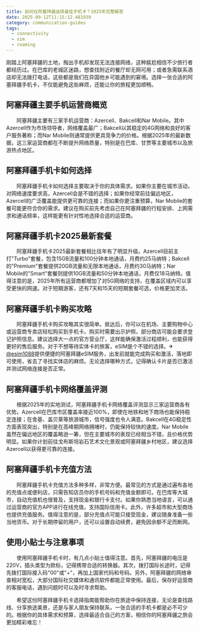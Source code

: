 ```yaml
---
title: 如何在阿塞拜疆选择最佳手机卡？2025年完整解答
date: 2025-09-12T11:15:12.481939
category: communication-guides
tags:
  - connectivity
  - sim
  - roaming
---
```


刚踏上阿塞拜疆的土地，掏出手机却发现无法连接网络，这种尴尬相信不少旅行者都经历过。在巴库的老城区迷路，想查找附近的餐厅却无网可用；或者急需联系酒店却无法拨打电话，这些都是我们在异国他乡可能遇到的窘境。选择一张合适的阿塞拜疆手机卡，不仅能避免这些麻烦，还能让你的旅程更加顺畅。

## 阿塞拜疆主要手机运营商概览

　　阿塞拜疆主要有三家手机运营商：Azercell、Bakcell和Nar Mobile。其中Azercell作为市场领导者，网络覆盖最广；Bakcell以其稳定的4G网络和良好的客户服务著称；而Nar Mobile则通常提供更具竞争力的价格。根据2025年的最新数据，这三家运营商都在不断提升网络质量，特别是在巴库、甘贾等主要城市以及旅游热点地区。

## 阿塞拜疆手机卡如何选择

　　阿塞拜疆手机卡如何选择主要取决于你的具体需求。如果你主要在城市活动，对网络速度要求高，Azercell会是不错的选择；如果你经常前往偏远地区，Azercell的广泛覆盖能提供更可靠的连接；而如果你更注重预算，Nar Mobile的套餐可能更符合你的需求。建议在购买前先考虑自己在阿塞拜疆的行程安排、上网需求和通话频率，这样能更有针对性地选择合适的运营商。

## 阿塞拜疆手机卡2025最新套餐

　　阿塞拜疆手机卡2025最新套餐相比往年有了明显升级。Azercell目前主打"Turbo"套餐，包含15GB流量和100分钟本地通话，月费约25马纳特；Bakcell的"Premium"套餐提供20GB流量和无限本地通话，月费约30马纳特；Nar Mobile的"Smart"套餐则提供10GB流量和50分钟本地通话，月费仅18马纳特。值得注意的是，2025年所有运营商都增加了对5G网络的支持，在覆盖区域内可以享受更快的网速。对于短期游客，还有7天和15天的短期套餐可选，价格更加灵活。

## 阿塞拜疆手机卡购买攻略

　　阿塞拜疆手机卡购买攻略其实很简单。抵达后，你可以在机场、主要购物中心或运营商专卖店轻松购买到手机卡。购买时需要出示护照，部分商店可能会要求登记护照信息。建议选择大一点的官方营业厅，这样能确保激活过程顺利，也能获得更好的售后服务。对于不想等待实体卡的旅客，eSIM是个不错的选择。✈[@esim1088](https://t.me/s/esim1088)提供便捷的阿塞拜疆eSIM服务，出发前就能完成购买和激活，落地即可使用，省去了寻找实体店的麻烦。无论选择哪种方式，记得确认卡片是否已激活并测试网络连接是否正常。

## 阿塞拜疆手机卡网络覆盖评测

　　根据2025年的实地测试，阿塞拜疆手机卡网络覆盖评测显示三家运营商各有优势。Azercell在巴库市区覆盖率接近100%，即使在地铁和地下商场也能保持稳定连接；在舍基、盖贝莱等旅游城市，信号强度也令人满意。Bakcell在4G稳定性方面表现突出，特别是在高峰期网络拥堵时，仍能保持较快的速度。Nar Mobile虽然在偏远地区的覆盖略逊一筹，但在主要城市的表现已经相当不错，且价格优势明显。如果你计划前往戈布斯坦岩石艺术文化景观或阿塞拜疆乡村地区，建议选择Azercell以获得更可靠的连接。

## 阿塞拜疆手机卡充值方法

　　阿塞拜疆手机卡充值方法多种多样，非常方便。最常见的方式是通过遍布各地的充值点或便利店，只需告知店员你的手机号码和充值金额即可。在巴库等大城市，自动充值机也很普及，支持现金和银行卡支付。如果你熟悉当地语言，可以通过运营商的官方APP进行在线充值，支持国际信用卡。此外，许多超市和大型商场也提供充值服务。值得注意的是，部分充值点可能只接受现金，建议随身准备一些当地货币。对于长期停留的用户，还可以设置自动续费，避免因余额不足而断网。

## 使用小贴士与注意事项

　　使用阿塞拜疆手机卡时，有几点小贴士值得注意。首先，阿塞拜疆的电压是220V，插头类型为欧标，记得携带合适的转换器。其次，拨打国际长途时，记得先拨打国际接入码"00"或"+"，再加上国家代码和号码。另外，阿塞拜疆的网络审查相对宽松，大部分国际社交媒体和通讯软件都能正常使用。最后，保存好运营商的客服电话，遇到问题时可以及时寻求帮助。

　　希望这份阿塞拜疆手机卡选择指南能帮助你在旅途中保持连接，无论是查找路线、分享旅途美景，还是与家人朋友保持联系，一张合适的手机卡都是必不可少的。根据你的具体需求和预算，选择最适合自己的方案，相信你的阿塞拜疆之旅会更加精彩难忘！